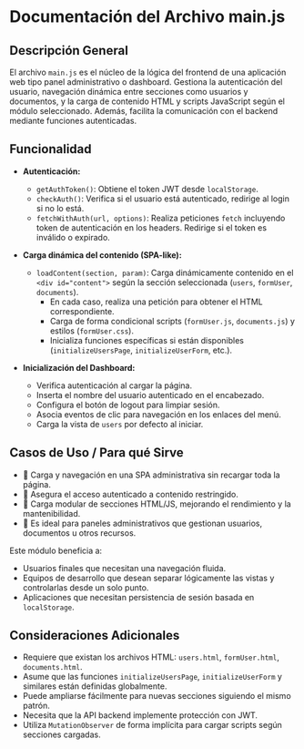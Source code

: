 # Documentación del Archivo main.js

## Descripción General

El archivo `main.js` es el núcleo de la lógica del frontend de una aplicación web tipo panel administrativo o dashboard. Gestiona la autenticación del usuario, navegación dinámica entre secciones como usuarios y documentos, y la carga de contenido HTML y scripts JavaScript según el módulo seleccionado. Además, facilita la comunicación con el backend mediante funciones autenticadas.

## Funcionalidad

- **Autenticación:**
  - `getAuthToken()`: Obtiene el token JWT desde `localStorage`.
  - `checkAuth()`: Verifica si el usuario está autenticado, redirige al login si no lo está.
  - `fetchWithAuth(url, options)`: Realiza peticiones `fetch` incluyendo token de autenticación en los headers. Redirige si el token es inválido o expirado.

- **Carga dinámica del contenido (SPA-like):**
  - `loadContent(section, param)`: Carga dinámicamente contenido en el `<div id="content">` según la sección seleccionada (`users`, `formUser`, `documents`).
    - En cada caso, realiza una petición para obtener el HTML correspondiente.
    - Carga de forma condicional scripts (`formUser.js`, `documents.js`) y estilos (`formUser.css`).
    - Inicializa funciones específicas si están disponibles (`initializeUsersPage`, `initializeUserForm`, etc.).

- **Inicialización del Dashboard:**
  - Verifica autenticación al cargar la página.
  - Inserta el nombre del usuario autenticado en el encabezado.
  - Configura el botón de logout para limpiar sesión.
  - Asocia eventos de clic para navegación en los enlaces del menú.
  - Carga la vista de `users` por defecto al iniciar.

## Casos de Uso / Para qué Sirve

- 🧭 Carga y navegación en una SPA administrativa sin recargar toda la página.
- 🔐 Asegura el acceso autenticado a contenido restringido.
- 🔄 Carga modular de secciones HTML/JS, mejorando el rendimiento y la mantenibilidad.
- 🧩 Es ideal para paneles administrativos que gestionan usuarios, documentos u otros recursos.

Este módulo beneficia a:
- Usuarios finales que necesitan una navegación fluida.
- Equipos de desarrollo que desean separar lógicamente las vistas y controlarlas desde un solo punto.
- Aplicaciones que necesitan persistencia de sesión basada en `localStorage`.

## Consideraciones Adicionales

- Requiere que existan los archivos HTML: `users.html`, `formUser.html`, `documents.html`.
- Asume que las funciones `initializeUsersPage`, `initializeUserForm` y similares están definidas globalmente.
- Puede ampliarse fácilmente para nuevas secciones siguiendo el mismo patrón.
- Necesita que la API backend implemente protección con JWT.
- Utiliza `MutationObserver` de forma implícita para cargar scripts según secciones cargadas.